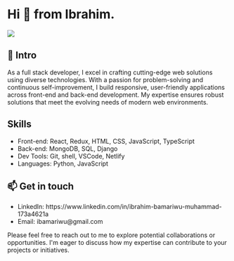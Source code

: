 

<!--
**MarwezJunior/MarwezJunior** is a ✨ _special_ ✨ repository because its `README.md` (this file) appears on your GitHub profile.

Here are some ideas to get you started:

- 🔭 I’m currently working on ...
- 🌱 I’m currently learning ...
- 👯 I’m looking to collaborate on ...
- 🤔 I’m looking for help with ...
- 💬 Ask me about ...
- 📫 How to reach me: ...
- 😄 Pronouns: ...
- ⚡ Fun fact: ...
-->
<div>
	<h1>Hi 👋 from Ibrahim. </h1>
	<img src="https://github.com/techfussion/placeholder/blob/main/Linkedin_bg.jpeg?raw=true">
	<h2>🌟 Intro</h2>
	<p>As a full stack developer, I excel in crafting cutting-edge web solutions using diverse technologies. With a passion for problem-solving and continuous self-improvement, I build responsive, user-friendly applications across front-end and back-end development. My expertise ensures robust solutions that meet the evolving needs of modern web environments.
	</p>
	<h2> Skills</h2>
	<ul>
		<li>Front-end: React, Redux, HTML, CSS, JavaScript, TypeScript</li>
		<li>Back-end:  MongoDB, SQL, Django</li>
		<li>Dev Tools: Git, shell, VSCode,  Netlify</li>
		<li>Languages: Python, JavaScript </li>
	</ul>
	<h2>📫 Get in touch</h2>
	<ul>
		<li>LinkedIn: https://www.linkedin.com/in/ibrahim-bamariwu-muhammad-173a4621a </li>
		<li>Email: ibamariwu@gmail.com </li>
	</ul>
	<p font-size="2rem">
	Please feel free to reach out to me to explore potential collaborations or opportunities. I'm eager to discuss how my expertise can contribute to your projects          or initiatives.
	</p>

</div>
